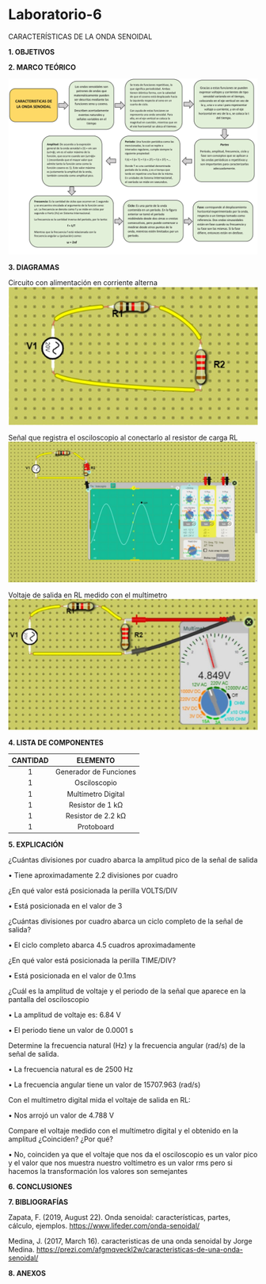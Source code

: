 # Laboratorio-6
CARACTERÍSTICAS DE LA ONDA SENOIDAL

**1.	OBJETIVOS**



**2.	MARCO TEÓRICO**

![.](https://github.com/Estefania-O/Laboratorio-6/blob/main/img/Mapa_Onda_Senoidal.jpg)

**3.	DIAGRAMAS**

Circuito con alimentación en corriente alterna
![.](https://github.com/Estefania-O/Laboratorio-6/blob/main/img/Circuito_ca.png)

Señal que registra el osciloscopio al conectarlo al resistor de carga RL
![.](https://github.com/Estefania-O/Laboratorio-6/blob/main/img/Circuito_Osciloscopio.jpeg)

Voltaje de salida en RL medido con el multímetro
![.](https://github.com/Estefania-O/Laboratorio-6/blob/main/img/Cicuito_Voltaje.png)

**4.	LISTA DE COMPONENTES**

|**CANTIDAD**|**ELEMENTO**|
|:---:|:---:|
|1|Generador de Funciones|
|1|Osciloscopio|
|1|Multímetro Digital|
|1|Resistor de 1 kΩ|
|1|Resistor de 2.2 kΩ|
|1|Protoboard|

**5.	EXPLICACIÓN**

 ¿Cuántas divisiones por cuadro abarca la amplitud pico de la señal de salida
 
•	Tiene aproximadamente 2.2 divisiones por cuadro

¿En qué valor está posicionada la perilla VOLTS/DIV

•	Está posicionada en el valor de 3 

¿Cuántas divisiones por cuadro abarca un ciclo completo de la señal de salida?

•	El ciclo completo abarca 4.5 cuadros aproximadamente

 ¿En qué valor está posicionada la perilla TIME/DIV?
 
•	Está posicionada en el valor de 0.1ms

¿Cuál es la amplitud de voltaje y el periodo de la señal que aparece en la pantalla del osciloscopio

•	La amplitud de voltaje es: 6.84 V

•	El periodo tiene un valor de 0.0001 s

Determine la frecuencia natural (Hz) y la frecuencia angular (rad/s) de la señal de salida.

•	La frecuencia natural es de 2500 Hz

•	La frecuencia angular tiene un valor de 15707.963 (rad/s)

Con el multímetro digital mida el voltaje de salida en RL:

•	Nos arrojó un valor de 4.788 V

Compare el voltaje medido con el multímetro digital y el obtenido en la amplitud ¿Coinciden? ¿Por qué?

•	No, coinciden ya que el voltaje que nos da el osciloscopio es un valor pico y el valor que nos muestra nuestro voltímetro es un valor rms pero si hacemos la transformación los valores son semejantes  


**6.	CONCLUSIONES**



**7.	BIBLIOGRAFÍAS**

Zapata, F. (2019, August 22). Onda senoidal: características, partes, cálculo, ejemplos. https://www.lifeder.com/onda-senoidal/

Medina, J. (2017, March 16). caracteristicas de una onda senoidal by Jorge Medina. https://prezi.com/afgmqveckl2w/caracteristicas-de-una-onda-senoidal/

**8. ANEXOS**

